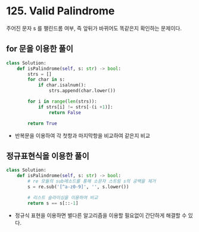 # 125. Valid Palindrome

주어진 문자 s 를 팰린드롬 여부, 즉 앞뒤가 바뀌어도 똑같은지 확인하는 문제이다.

## for 문을 이용한 풀이

```python
class Solution:
    def isPalindrome(self, s: str) -> bool:
        strs = []
        for char in s:
            if char.isalnum():
                strs.append(char.lower())

        for i in range(len(strs)):
            if strs[i] != strs[-(i +1)]:
                return False

        return True
```

- 반복문을 이용하여 각 첫항과 마지막항을 비교하여 같은지 비교

## 정규표현식을 이용한 풀이

```python
class Solution:
    def isPalindrome(self, s: str) -> bool:
        # re 모듈의 sub메소드를 통해 소문자 스트링 s의 공백을 제거
        s = re.sub('[^a-z0-9]', '', s.lower())

        # 리스트 슬라이싱을 이용하여 비교
        return s == s[::-1]
```

- 정규식 표현을 이용하면 별다른 알고리즘을 이용할 필요없이 간단하게 해결할 수 있다.
